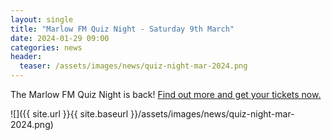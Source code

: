 ```yaml
---
layout: single
title: "Marlow FM Quiz Night - Saturday 9th March"
date: 2024-01-29 09:00
categories: news
header:
  teaser: /assets/images/news/quiz-night-mar-2024.png
---
```


The Marlow FM Quiz Night is back! [Find out more and get your tickets now.](/quiz/)

![]({{ site.url }}{{ site.baseurl }}/assets/images/news/quiz-night-mar-2024.png)
